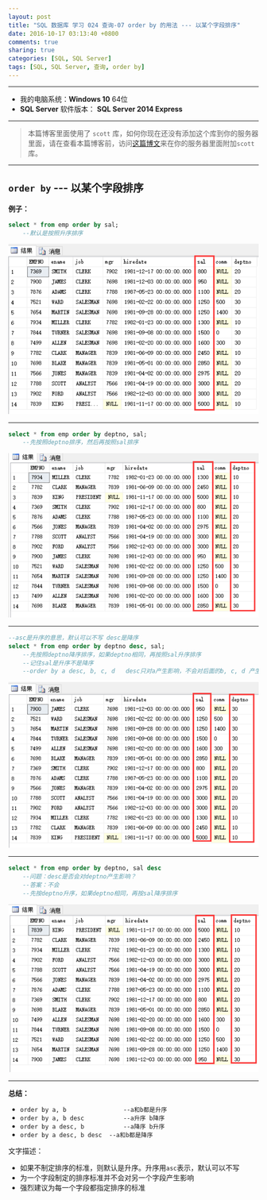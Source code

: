 ```yaml
---
layout: post
title: "SQL 数据库 学习 024 查询-07 order by 的用法 --- 以某个字段排序"
date: 2016-10-17 03:13:40 +0800
comments: true
sharing: true
categories: [SQL, SQL Server]
tags: [SQL, SQL Server, 查询, order by]
---
```



---

* 我的电脑系统：**Windows  10** 64位
* **SQL Server** 软件版本： **SQL Server 2014 Express**

---

> 本篇博客里面使用了 `scott` 库，如何你现在还没有添加这个库到你的服务器里面，请在查看本篇博客前，访问[这篇博文](http://www.aobosir.com/blog/2016/10/16/SQL-Learning-016-how-to-attach-a-database/)来在你的服务器里面附加`scott`库。

---

## `order by` --- 以某个字段排序

**例子：**

```sql
select * from emp order by sal;
	--默认是按照升序排序
```

![Alt text](/images/2016-10-17-SQL-Learning-024-Query-07-order-by-usage-sort/1476644715874.png)

---

```sql
select * from emp order by deptno, sal;
	--先按照deptno排序，然后再按照sal排序
```

![Alt text](/images/2016-10-17-SQL-Learning-024-Query-07-order-by-usage-sort/1476644847648.png)

---

```sql
--asc是升序的意思，默认可以不写 desc是降序
select * from emp order by deptno desc, sal;
	--先按照deptno降序排序，如果deptno相同，再按照sal升序排序
	--记住sal是升序不是降序
	--order by a desc, b, c, d   desc只对a产生影响，不会对后面的b, c, d 产生影响
```

![Alt text](/images/2016-10-17-SQL-Learning-024-Query-07-order-by-usage-sort/1476644919129.png)

---


```sql
select * from emp order by deptno, sal desc
	--问题：desc是否会对deptno产生影响？
	--答案：不会
	--先按deptno升序，如果deptno相同，再按sal降序排序
```

![Alt text](/images/2016-10-17-SQL-Learning-024-Query-07-order-by-usage-sort/1476644983662.png)


---

**总结：**

* `order by a, b				--a和b都是升序`   
* `order by a, b desc			--a升序 b降序`
* `order by a desc, b			--a降序 b升序`
* `order by a desc, b desc	--a和b都是降序`


文字描述：

* 如果不制定排序的标准，则默认是升序。升序用`asc`表示，默认可以不写
* 为一个字段制定的排序标准并不会对另一个字段产生影响
* 强烈建议为每一个字段都指定排序的标准












